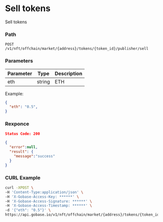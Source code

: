 # Sell tokens

Sell tokens

### Path
```
POST /v1/nft/offchain/market/{address}/tokens/{token_id}/publisher/sell
```

### Parameters

|  Parameter   |  Type            | Description         |
| ------------ | ---------------- | ------------------- |
|  eth         |  string          | ETH                 |

Example:
```json
{
  "eth": "0.5",
}
```

### Rexponce
```json
Status Code: 200

{
  "error":null,
  "result": {
    "message":"success"
  }
}
```

### CURL Example
```bash
curl -XPOST \
-H 'Content-Type:application/json' \
-H 'X-Gobase-Access-Key: ******' \
-H 'X-Gobase-Access-Signature: ******' \
-H 'X-Gobase-Access-Timestamp: ******' \
-d '{"eth": "0.5"}' \
https://api.gobase.io/v1/nft/offchain/market/{address}/tokens/{token_id}/publisher/sell
```
